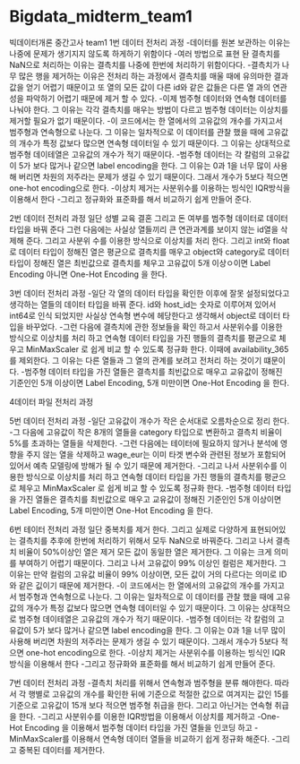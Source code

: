 # Bigdata_midterm_team1
빅데이터개론 중간고사 team1
1번 데이터 전처리 과정 
-데이터를 원본 보관하는 이유는 나중에 문제가 생기지지 않도록 하게하기 위함이다
-여러 방법으로 표현 돤 결측치를 NaN으로 처리하는  이유는 결측치를 나중에 한번에 처리하기 위함이다다.
-결측치가 나무 많은 행을 제거하는 이유은 전처리 하는 과정에서 결측치를 매울 때에 유의마한 결과값을 얻기 어렵기 때문이고 또 열의 모든 값이 다른 id와 같은 값들은 다른 열 과의 연관성을 파악하기 어렵기 때문에 제거 할 수 있다.
-이제 범주형 데이터와 연속형 데이터를 나눠야 한다. 그 이유는 각각 결측치를 매우는 방법이 다르고 범주형 데이터는 이상치를 제거할 필요가 없기 때문이다. 
-이 코드에서는 한 열에서의 고유값의 개수를 가지고서 범주형과 연속형으로 나눈다. 그 이유는 일차적으로 이 데이터를 관찰 했을 때에 고유값의 개수가 특정 값보다 많으면 연속형 데이터일 수 있기 때문이다. 그 이유는 상대적으로 범주형 데이테열은 고유값의 개수가 적기 때문이다. 
-범주형 데이터는 각 칼럼의 고유값이 5가 보다 많거나 같으면 label encoding을 한다. 그 이유는 0과 1을 너무 많이 사용해 버리면 차원의 저주라는 문제가 생길 수 있기 때문이다. 그래서 개수가 5보다 적으면 one-hot encoding으로 한다. 
-이상치 제거는 사분위수를 이용하는 빙식인 IQR방식을 이용해서 한다
-그리고 정규화와 표준화를 해서 비교하기 쉽게 만들어 준다.

2번 데이터 전처리 과정
일단 성별 교육 결혼 그리고 돈 여부를 범주형 데이터로 데이터 타입을 바꿔 준다
그런 다음에는 사실상 열들끼리 큰 연관과계를 보이지 않는 id열을 삭제해 준다. 
그리고 사분위 수를 이용한 방식으로 이상치를 처리 한다.
그리고 int와 float로 데이터 타입이 정해진 열은 평균으로 결측치를 매우고 object와 category로 데이터 타입이 정해진 열은 최빈값으로 결측치를 체우고 고유값이 5개 이상ㅇ이면 Label Encoding 아니면 One-Hot Encoding 을 한다. 

3번 데이터 전처리 과정 
-일단 각 열의 데이터 타입을 확인한 이후에 잘못 설정되었다고 생각하는 열들의 데이터 타입을 바꿔 준다. id와 host_id는 숫자로 이루어져 있어서 int64로 인식 되었지만 사실상 연속형 변수에 헤당한다고 생각해서 object로 데이터 타입을 바꾸었다. 
-그런 다음에 결측치에 관한 정보들을 확인 하고서 사분위수를 이용한 방식으로 이상치를 처리 하고 연속형 데이터 타입을 가진 행들의 결측치를 평균으로 체우고 MinMaxScaler 로 쉽게 비교 할 수 있도록 정규화 한다. 이때에 availability_365 를 제외한다. 그 이유는 다른 열들과 그 열의 관계를 보려고 전처리 하는 것이기 떄문이다. 
-범주형 데이터 타입을 가진 열들은 결측치를 최빈값으로 매우고 교유값이 정해진 기준인인 5개 이상이면 Label Encoding, 5개 미만이면 One-Hot Encoding 을 한다. 

4데이터 파일 전처리 과정

5번 데이터 전처리 과정
-일단 고유값이 개수가 작은 순서대로 오름차순으로 정리 한다.  
-그 다음에 고유값이 작은 8개의 열들을 category 타입으로 변환하고 결측치 비율이 5%를 초과하는 열들을 삭제한다. 
-그런 다음에는 테이터에 필요하지 않거나 분석에 영향을 주지 않는 열을 삭제하고 wage_eur는 이미 타겟 변수와 관련된 정보가 포함되어 있어서 예측 모델링에 방해가 될 수 있기 때문에 제거한다. 
-그리고 나서 사분위수를 이용한 방식으로 이상치를 처리 하고 연속형 데이터 타입을 가진 행들의 결측치를 평균으로 체우고 MinMaxScaler 로 쉽게 비교 할 수 있도록 정규화 한다. 
-범주형 데이터 타입을 가진 열들은 결측치를 최빈값으로 매우고 교유값이 정해진 기준인인 5개 이상이면 Label Encoding, 5개 미만이면 One-Hot Encoding 을 한다. 

6번 테이터 전처리 과정
일단 중복치를 제거 한다. 그리고 실제로 다양하게 표현되어있는 결측치를 추후에 한번에 처리하기 위해서 모두 NaN으로 바꿔준다. 그리고 나서 결측치 비율이 50%이상인 열은 제거 모든 값이 동일한 열은 제거한다. 그 이유는 크게 의미를 부여하기 어렵기 때문이다. 그리고 나서 고유값이 99% 이상인 컬럼은 제거한다. 그 이유는 만약 컬럼의 고유값 비율이 99% 이상이면, 모든 값이 거의 다르다는 의미로 ID와 같은 깂이기 때문에 제거한다. 
-이 코드에서는 한 열에서의 고유값의 개수를 가지고서 범주형과 연속형으로 나눈다. 그 이유는 일차적으로 이 데이터를 관찰 했을 때에 고유값의 개수가 특정 값보다 많으면 연속형 데이터일 수 있기 때문이다. 그 이유는 상대적으로 범주형 데이테열은 고유값의 개수가 적기 때문이다. 
-범주형 데이터는 각 칼럼의 고유값이 5가 보다 많거나 같으면 label encoding을 한다. 그 이유는 0과 1을 너무 많이 사용해 버리면 차원의 저주라는 문제가 생길 수 있기 때문이다. 그래서 개수가 5보다 적으면 one-hot encoding으로 한다. 
-이상치 제거는 사분위수를 이용하는 빙식인 IQR방식을 이용해서 한다
-그리고 정규화와 표준화를 해서 비교하기 쉽게 만들어 준다.

7번 데이터 전처리 과정
-결측치 처리를 위해서 연속형과 범주형을 분류 해야한다. 따라서 각 행별로 고유값의 개수를 확인한 뒤에 기준으로 적절한 값으로 여겨지는 값인 15를 기준으로 고유값이 15개 보다 적으면 범주형 취급을 한다. 그리고 아닌거는 연속형 취급을 한다. 
-그리고 사분위수를 이용한 IQR방법을 이용해서 이상치를 제거하고
-One-Hot Encoding 을 이용해서 범주형 데이터 타입을 가진 열들을 인코딩 하고 
-MinMaxScaler를 이용해서 연속형 데이터 열들을 비교하기 쉽게 정규화 해준다. 
-그리고 중복된 데이터를 제거한다. 
